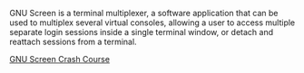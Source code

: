 GNU Screen is a terminal multiplexer, a software application that can be
used to multiplex several virtual consoles, allowing a user to access
multiple separate login sessions inside a single terminal window, or
detach and reattach sessions from a terminal.

[GNU Screen Crash Course](https://gist.github.com/andrewsardone/1173363)